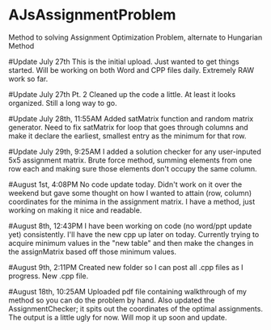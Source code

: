 # AJsAssignmentProblem
Method to solving Assignment Optimization Problem, alternate to Hungarian Method


#Update July 27th
This is the initial upload. Just wanted to get things started. Will be working on both Word and CPP files daily. Extremely RAW work so far.

#Update July 27th Pt. 2
Cleaned up the code a little. At least it looks organized. Still a long way to go.

#Update July 28th, 11:55AM
Added satMatrix function and random matrix generator. Need to fix satMatrix for loop that goes through columns and make it declare the earliest, smallest entry as the minimum for that row.

#Update July 29th, 9:25AM
I added a solution checker for any user-inputed 5x5 assignment matrix. Brute force method, summing elements from one row each and making sure those elements don't occupy the same column.

#August 1st, 4:08PM
No code update today. Didn't work on it over the weekend but gave some thought on how I wanted to attain (row, column) coordinates for the minima in the assignment matrix. I have a method, just working on making it nice and readable.

#August 8th, 12:43PM
I have been working on code (no word/ppt update yet) consistently. I'll have the new cpp up later on today. Currently trying to acquire minimum values in the "new table" and then make the changes in the assignMatrix based off those minimum values.

#August 9th, 2:11PM
Created new folder so I can post all .cpp files as I progress. New .cpp file.

#August 18th, 10:25AM
Uploaded pdf file containing walkthrough of my method so you can do the problem by hand. Also updated the AssignmentChecker; it spits out the coordinates of the optimal assignments. The output is a little ugly for now. Will mop it up soon and update.
